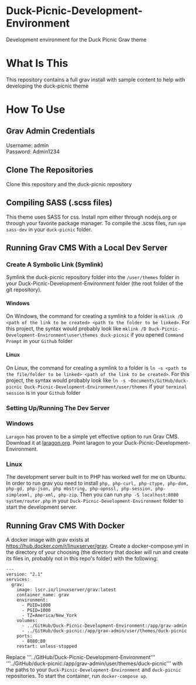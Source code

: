 # Duck-Picnic-Development-Environment
Development environment for the Duck Picnic Grav theme

# What Is This

This repository contains a full grav install with sample content to help with developing the duck-picnic theme

# How To Use

## Grav Admin Credentials
Username: admin <br>
Password: Admin1234

## Clone The Repositories
Clone this repository and the duck-picnic repository 

## Compiling SASS (.scss files)

This theme uses SASS for css. Install npm either through nodejs.org or through your favorite package manager. To compile the .scss files, 
run ```npm sass-dev``` in your ```duck-picnic``` folder.

## Running Grav CMS With a Local Dev Server

### Create A Symbolic Link (Symlink)
Symlink the duck-picnic repository folder into the ```/user/themes``` folder in your Duck-Picnic-Development-Environment folder (the root folder of
the git repository). 

#### Windows
On Windows, the command for creating a symlink to a folder is ```mklink /D <path of the link to be created> <path to the folder to be linked>```. 
For this project, the syntax would probably look like ```mklink /D Duck-Picnic-Development-Environment\user\themes duck-picnic``` if you opened
```Command Prompt``` in your ```Github``` folder

#### Linux
On Linux, the command for creating a symlink to a folder is ```ln -s <path to the file/folder to be linked> <path of the link to be created>```. 
For this project, the syntax would probably look like ```ln -s ~Documents/GitHub/duck-picnic Duck-Picnic-Development-Environment/user/themes``` if your 
```terminal session``` is in your ```Github``` folder

### Setting Up/Running The Dev Server

### Windows
```Laragon``` has proven to be a simple yet effective option to run Grav CMS. Download it at [laragon.org](https://laragon.org/). Point laragon to your 
Duck-Picnic-Development-Environment.

### Linux
The development server built in to PHP has worked well for me on Ubuntu. In order to run grav you need to install ```php, php-curl, php-ctype, php-dom,
php-gd, php-json, php mbstring, php-opnssl, php-session, php-simplexml, php-xml, php-zip```. Then you can run ```php -S localhost:8080 system/router.php``` in your ```Duck-Picnic-Development-Environment``` folder
to start the development server.

## Running Grav CMS With Docker

A docker image with grav exists at https://hub.docker.com/r/linuxserver/grav. Create a docker-compose.yml in the directory of your choosing (the directory that docker will run and create its files in, probably not in this repo's folder) with the following:
```
---
version: "2.1"
services:
  grav:
    image: lscr.io/linuxserver/grav:latest
    container_name: grav
    environment:
      - PUID=1000
      - PGID=1000
      - TZ=America/New_York
    volumes:
      - ../GitHub/Duck-Picnic-Development-Environment:/app/grav-admin
      - ../GitHub/duck-picnic:/app/grav-admin/user/themes/duck-picnic
    ports:
      - 8080:80
    restart: unless-stopped
```
Replace '''../GitHub/Duck-Picnic-Development-Environment''' '''../GitHub/duck-picnic:/app/grav-admin/user/themes/duck-picnic''' with the paths to your
```Duck-Picnic-Development-Environment``` and ```duck-picnic``` repositories. To start the container, run ```docker-compose up```.
